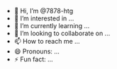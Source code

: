 - 👋 Hi, I’m @7878-htg
- 👀 I’m interested in ...
- 🌱 I’m currently learning ...
- 💞️ I’m looking to collaborate on ...
- 📫 How to reach me ...
- 😄 Pronouns: ...
- ⚡ Fun fact: ...

<!---
7878-htg/7878-htg is a ✨ special ✨ repository because its `README.md` (this file) appears on your GitHub profile.
You can click the Preview link to take a look at your changes.
--->
